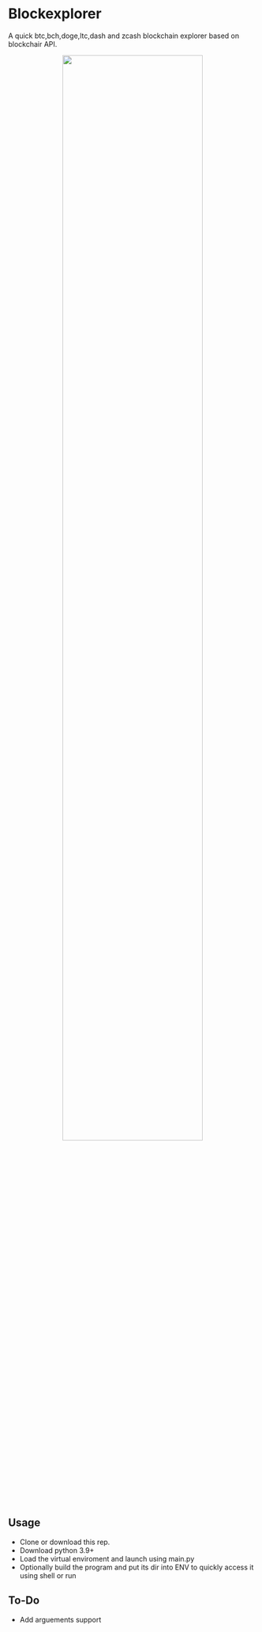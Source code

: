 # Blockexplorer
A quick btc,bch,doge,ltc,dash and zcash blockchain explorer based on blockchair API.

<p align="center" width="100%">
    <img width="75%" src="https://i.ibb.co/mGgQhZz/py-QLn-XJl-Tn-An.png"> 
</p>

<h2>Usage</h2>
<UL>
  <LI> Clone or download this rep.</LI>
  <LI> Download python 3.9+ </LI>
  <LI> Load the virtual enviroment and launch using main.py </LI>
  <LI> Optionally build the program and put its dir into ENV to quickly access it using shell or run</LI>
  </UL>
  
  
<h2> To-Do </h2>
<UL>
  <LI> Add arguements support </Li>
 </ul>
